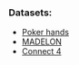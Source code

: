 ### Datasets:

- [Poker hands](http://archive.ics.uci.edu/ml/datasets/Poker+Hand)
- [MADELON](https://archive.ics.uci.edu/ml/datasets/Madelon)
- [Connect 4](https://archive.ics.uci.edu/ml/datasets/Connect-4)